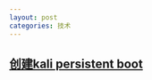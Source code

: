 ```yaml
---
layout: post
categories: 技术
---
```


## [创建kali persistent boot](https://blog.csdn.net/Kylin_7/article/details/71633969)
